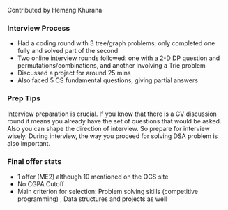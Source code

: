 Contributed by Hemang Khurana

### Interview Process

- Had a coding round with 3 tree/graph problems; only completed one fully and solved part of the second
- Two online interview rounds followed: one with a 2-D DP question and permutations/combinations, and another involving a Trie problem
- Discussed a project for around 25 mins
- Also faced 5 CS fundamental questions, giving partial answers

### Prep Tips

Interview preparation is crucial. If you know that there is a CV discussion round it means you already have the set of questions that would be asked. Also you can shape the direction of interview. So prepare for interview wisely.
During interview, the way you proceed for solving DSA problem is also important.

### Final offer stats
- 1 offer (ME2) although 10 mentioned on the OCS site
- No CGPA Cutoff
- Main criterion for selection: Problem solving skills (competitive programming) , Data structures and projects as well
